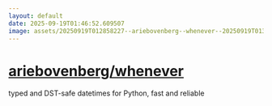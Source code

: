 ```yaml
---
layout: default
date: 2025-09-19T01:46:52.609507
image: assets/20250919T012858227--ariebovenberg--whenever--20250919T013033776--cropped.png
---
```


# [ariebovenberg/whenever](https://github.com/ariebovenberg/whenever)

typed and DST-safe datetimes for Python, fast and reliable
